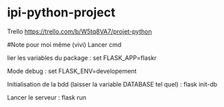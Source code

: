 # ipi-python-project

Trello
https://trello.com/b/W5tq8VA7/projet-python


#Note pour moi même (vivi)
Lancer cmd

lier les variables du package :
set FLASK_APP=flaskr

Mode debug :
set FLASK_ENV=developement


Initialisation de la bdd (laisser la variable DATABASE tel quel) : 
flask init-db


Lancer le serveur :
flask run

